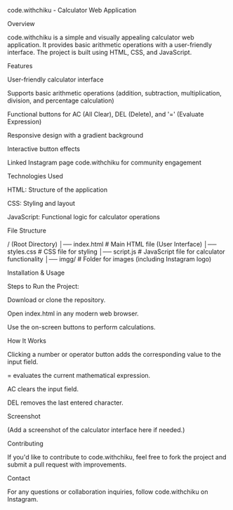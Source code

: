 code.withchiku - Calculator Web Application

Overview

code.withchiku is a simple and visually appealing calculator web application. It provides basic arithmetic operations with a user-friendly interface. The project is built using HTML, CSS, and JavaScript.

Features

User-friendly calculator interface

Supports basic arithmetic operations (addition, subtraction, multiplication, division, and percentage calculation)

Functional buttons for AC (All Clear), DEL (Delete), and '=' (Evaluate Expression)

Responsive design with a gradient background

Interactive button effects

Linked Instagram page code.withchiku for community engagement

Technologies Used

HTML: Structure of the application

CSS: Styling and layout

JavaScript: Functional logic for calculator operations

File Structure

/ (Root Directory)
│── index.html       # Main HTML file (User Interface)
│── styles.css       # CSS file for styling
│── script.js        # JavaScript file for calculator functionality
│── imgg/           # Folder for images (including Instagram logo)

Installation & Usage

Steps to Run the Project:

Download or clone the repository.

Open index.html in any modern web browser.

Use the on-screen buttons to perform calculations.

How It Works

Clicking a number or operator button adds the corresponding value to the input field.

= evaluates the current mathematical expression.

AC clears the input field.

DEL removes the last entered character.

Screenshot

(Add a screenshot of the calculator interface here if needed.)

Contributing

If you'd like to contribute to code.withchiku, feel free to fork the project and submit a pull request with improvements.

Contact

For any questions or collaboration inquiries, follow code.withchiku on Instagram.

